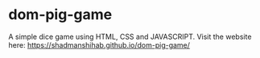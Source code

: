 # dom-pig-game
A simple dice game using HTML, CSS and JAVASCRIPT.
Visit the website here: 
https://shadmanshihab.github.io/dom-pig-game/
